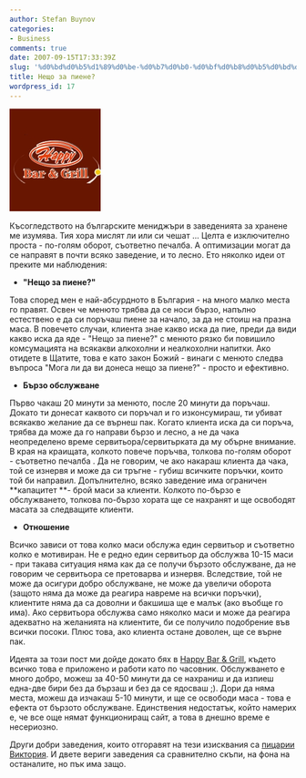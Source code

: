 ```yaml
---
author: Stefan Buynov
categories:
- Business
comments: true
date: 2007-09-15T17:33:39Z
slug: '%d0%bd%d0%b5%d1%89%d0%be-%d0%b7%d0%b0-%d0%bf%d0%b8%d0%b5%d0%bd%d0%b5'
title: Нещо за пиене?
wordpress_id: 17
---
```


[![Happy Bar & Grill](/images/2007/09/happy_bar_and_grill.jpg)](/images/2007/09/happy_bar_and_grill.jpg)

Късогледството на българските мениджъри в заведенията за хранене ме изумява. Тия хора мислят ли или си чешат ... Целта е изключително проста - по-голям оборот, съответно печалба. А оптимизации могат да се направят в почти всяко заведение, и то лесно. Ето няколко идеи от преките ми наблюдения:
	
  * **"Нещо за пиене?"**

Това според мен е най-абсурдното в България - на много малко места го правят. Освен че менюто трябва да се носи бързо, напълно естествено е да си поръчаш пиене за начало, за да не стоиш на празна маса. В повечето случаи, клиента знае какво иска да пие, преди да види какво иска да яде - "Нещо за пиене?" с менюто рязко би повишило комсумацията на всякакви алкохолни и неалкохолни напитки. Ако отидете в Щатите, това е като закон Божий - винаги с менюто следва въпроса "Мога ли да ви донеса нещо за пиене?" - просто и ефективно.
	
  * **Бързо обслужване**

Първо чакаш 20 минути за менюто, после 20 минути да поръчаш. Докато ти донесат каквото си поръчал и го изконсумираш, ти убиват всякакво желание да се върнеш пак. Когато клиента иска да си поръча, трябва да може да го направи бързо и лесно, а не да чака неопределено време сервитьора/сервитьрката да му обърне внимание. В края на краищата, колкото повече поръчва, толкова по-голям оборот - съответно печалба . Да не говорим, че ако накараш клиента да чака, той се изнервя и може да си тръгне - губиш всичките поръчки, които той би направил. Допълнително, всяко заведение има ограничен **капацитет **- брой маси за клиенти. Колкото по-бързо е обслужването, толкова по-бързо хората ще се нахранят и ще освободят масата за следващите клиенти.

<!--more-->
	
  * **Отношение**

Всичко зависи от това колко маси обслужа един сервитьор и съответно колко е мотивиран. Не е редно един сервитьор да обслужва 10-15 маси - при такава ситуация няма как да се получи бързото обслужване, да не говорим че сервитьора се претоварва и изнервя. Вследствие, той не може да осигури добро обслужване, не може да увеличи оборота (защото няма да може да реагира навреме на всички поръчки), клиентите няма да са доволни и бакшиша ще е малък (ако въобще го има). Ако сервитьора обслужва само няколко маси и може да реагира адекватно на желанията на клиентите, би се получило подобрение във всички посоки. Плюс това, ако клиента остане доволен, ще се върне пак.

Идеята за този пост ми дойде докато бях в [Happy Bar & Grill](http://www.happy.bg/), където всичко това е приложено и работи като по часовник. Обслужването е много добро, можеш за 40-50 минути да се нахраниш и да изпиеш една-две бири без да бързаш и без да се ядосваш ;). Дори да няма места, можеш да изчакаш 5-10 минути, и ще се освободи маса - това е ефекта от бързото обслужване. Единствения недостатък, който намерих е, че все още нямат функциониращ сайт, а това в днешно време е несериозно.

Други добри заведения, които отгоравят на тези изисквания са [пицарии Виктория](http://www.pizza-victoria.com/). И двете вериги заведения са сравнително скъпи, на фона на останалите, но пък има защо.
